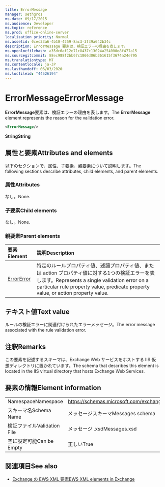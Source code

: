 ```yaml
---
title: ErrorMessage
manager: sethgros
ms.date: 09/17/2015
ms.audience: Developer
ms.topic: reference
ms.prod: office-online-server
localization_priority: Normal
ms.assetid: 0cec33a6-4b10-4259-8ac3-3f39a642b34c
description: ErrorMessage 要素は、検証エラーの理由を表します。
ms.openlocfilehash: a35dc6af12e71c8437c13024a254000e8f477a15
ms.sourcegitcommit: 88ec988f2bb67c1866d06b361615f3674a24e795
ms.translationtype: MT
ms.contentlocale: ja-JP
ms.lasthandoff: 06/03/2020
ms.locfileid: "44526194"
---
```

# <a name="errormessage"></a><span data-ttu-id="d9cc9-103">ErrorMessage</span><span class="sxs-lookup"><span data-stu-id="d9cc9-103">ErrorMessage</span></span>

<span data-ttu-id="d9cc9-104">**ErrorMessage**要素は、検証エラーの理由を表します。</span><span class="sxs-lookup"><span data-stu-id="d9cc9-104">The **ErrorMessage** element represents the reason for the validation error.</span></span> 
  
```XML
<ErrorMessage/>
```

 <span data-ttu-id="d9cc9-105">**String**</span><span class="sxs-lookup"><span data-stu-id="d9cc9-105">**String**</span></span>
## <a name="attributes-and-elements"></a><span data-ttu-id="d9cc9-106">属性と要素</span><span class="sxs-lookup"><span data-stu-id="d9cc9-106">Attributes and elements</span></span>

<span data-ttu-id="d9cc9-107">以下のセクションで、属性、子要素、親要素について説明します。</span><span class="sxs-lookup"><span data-stu-id="d9cc9-107">The following sections describe attributes, child elements, and parent elements.</span></span>
  
### <a name="attributes"></a><span data-ttu-id="d9cc9-108">属性</span><span class="sxs-lookup"><span data-stu-id="d9cc9-108">Attributes</span></span>

<span data-ttu-id="d9cc9-109">なし。</span><span class="sxs-lookup"><span data-stu-id="d9cc9-109">None.</span></span>
  
### <a name="child-elements"></a><span data-ttu-id="d9cc9-110">子要素</span><span class="sxs-lookup"><span data-stu-id="d9cc9-110">Child elements</span></span>

<span data-ttu-id="d9cc9-111">なし。</span><span class="sxs-lookup"><span data-stu-id="d9cc9-111">None.</span></span>
  
### <a name="parent-elements"></a><span data-ttu-id="d9cc9-112">親要素</span><span class="sxs-lookup"><span data-stu-id="d9cc9-112">Parent elements</span></span>

|<span data-ttu-id="d9cc9-113">**要素**</span><span class="sxs-lookup"><span data-stu-id="d9cc9-113">**Element**</span></span>|<span data-ttu-id="d9cc9-114">**説明**</span><span class="sxs-lookup"><span data-stu-id="d9cc9-114">**Description**</span></span>|
|:-----|:-----|
|[<span data-ttu-id="d9cc9-115">Error</span><span class="sxs-lookup"><span data-stu-id="d9cc9-115">Error</span></span>](error.md) <br/> |<span data-ttu-id="d9cc9-116">特定のルールプロパティ値、述語プロパティ値、または action プロパティ値に対する1つの検証エラーを表します。</span><span class="sxs-lookup"><span data-stu-id="d9cc9-116">Represents a single validation error on a particular rule property value, predicate property value, or action property value.</span></span>  <br/> |
   
## <a name="text-value"></a><span data-ttu-id="d9cc9-117">テキスト値</span><span class="sxs-lookup"><span data-stu-id="d9cc9-117">Text value</span></span>

<span data-ttu-id="d9cc9-118">ルールの検証エラーに関連付けられたエラーメッセージ。</span><span class="sxs-lookup"><span data-stu-id="d9cc9-118">The error message associated with the rule validation error.</span></span>
  
## <a name="remarks"></a><span data-ttu-id="d9cc9-119">注釈</span><span class="sxs-lookup"><span data-stu-id="d9cc9-119">Remarks</span></span>

<span data-ttu-id="d9cc9-120">この要素を記述するスキーマは、Exchange Web サービスをホストする IIS 仮想ディレクトリに置かれています。</span><span class="sxs-lookup"><span data-stu-id="d9cc9-120">The schema that describes this element is located in the IIS virtual directory that hosts Exchange Web Services.</span></span>
  
## <a name="element-information"></a><span data-ttu-id="d9cc9-121">要素の情報</span><span class="sxs-lookup"><span data-stu-id="d9cc9-121">Element information</span></span>

|||
|:-----|:-----|
|<span data-ttu-id="d9cc9-122">Namespace</span><span class="sxs-lookup"><span data-stu-id="d9cc9-122">Namespace</span></span>  <br/> |https://schemas.microsoft.com/exchange/services/2006/messages  <br/> |
|<span data-ttu-id="d9cc9-123">スキーマ名</span><span class="sxs-lookup"><span data-stu-id="d9cc9-123">Schema Name</span></span>  <br/> |<span data-ttu-id="d9cc9-124">メッセージスキーマ</span><span class="sxs-lookup"><span data-stu-id="d9cc9-124">Messages schema</span></span>  <br/> |
|<span data-ttu-id="d9cc9-125">検証ファイル</span><span class="sxs-lookup"><span data-stu-id="d9cc9-125">Validation File</span></span>  <br/> |<span data-ttu-id="d9cc9-126">メッセージ .xsd</span><span class="sxs-lookup"><span data-stu-id="d9cc9-126">Messages.xsd</span></span>  <br/> |
|<span data-ttu-id="d9cc9-127">空に設定可能</span><span class="sxs-lookup"><span data-stu-id="d9cc9-127">Can be Empty</span></span>  <br/> |<span data-ttu-id="d9cc9-128">正しい</span><span class="sxs-lookup"><span data-stu-id="d9cc9-128">True</span></span>  <br/> |
   
## <a name="see-also"></a><span data-ttu-id="d9cc9-129">関連項目</span><span class="sxs-lookup"><span data-stu-id="d9cc9-129">See also</span></span>



- [<span data-ttu-id="d9cc9-130">Exchange の EWS XML 要素</span><span class="sxs-lookup"><span data-stu-id="d9cc9-130">EWS XML elements in Exchange</span></span>](ews-xml-elements-in-exchange.md)

